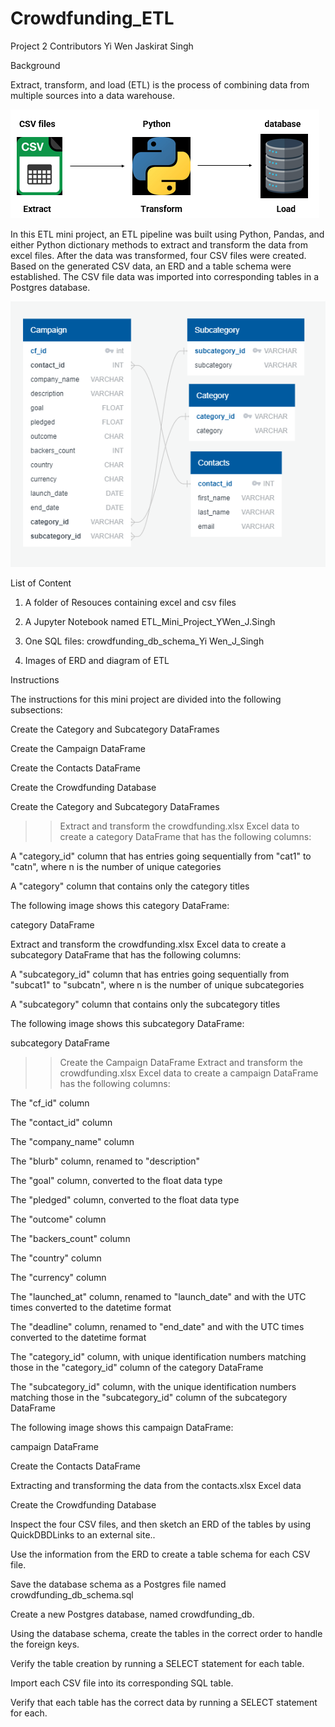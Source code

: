 # Crowdfunding_ETL
Project 2
Contributors
Yi Wen
Jaskirat Singh

Background

Extract, transform, and load (ETL) is the process of combining data from multiple sources into a data warehouse. 

![alt text](ETL-1.png)


In this ETL mini project, an ETL pipeline was built using Python, Pandas, and either Python dictionary methods to extract and transform the data from excel files. After the data was transformed, four CSV files were created. Based on the generated CSV data, an ERD and a table schema were established. The CSV file data was imported into corresponding tables in a Postgres database.

![alt text](QuickDBD-1.png) 


List of Content

1. A folder of Resouces containing excel and csv files

2. A Jupyter Notebook named ETL_Mini_Project_YWen_J.Singh

3. One SQL files: crowdfunding_db_schema_Yi Wen_J_Singh

4. Images of ERD and diagram of ETL


Instructions

The instructions for this mini project are divided into the following subsections:

Create the Category and Subcategory DataFrames

Create the Campaign DataFrame

Create the Contacts DataFrame

Create the Crowdfunding Database

Create the Category and Subcategory DataFrames

>>Extract and transform the crowdfunding.xlsx Excel data to create a category DataFrame that has the following columns:

A "category_id" column that has entries going sequentially from "cat1" to "catn", where n is the number of unique categories

A "category" column that contains only the category titles

The following image shows this category DataFrame:

category DataFrame


Extract and transform the crowdfunding.xlsx Excel data to create a subcategory DataFrame that has the following columns:

A "subcategory_id" column that has entries going sequentially from "subcat1" to "subcatn", where n is the number of unique subcategories

A "subcategory" column that contains only the subcategory titles

The following image shows this subcategory DataFrame:

subcategory DataFrame


>>Create the Campaign DataFrame
Extract and transform the crowdfunding.xlsx Excel data to create a campaign DataFrame has the following columns:

The "cf_id" column

The "contact_id" column

The "company_name" column

The "blurb" column, renamed to "description"

The "goal" column, converted to the float data type

The "pledged" column, converted to the float data type

The "outcome" column

The "backers_count" column

The "country" column

The "currency" column

The "launched_at" column, renamed to "launch_date" and with the UTC times converted to the datetime format

The "deadline" column, renamed to "end_date" and with the UTC times converted to the datetime format

The "category_id" column, with unique identification numbers matching those in the "category_id" column of the category DataFrame

The "subcategory_id" column, with the unique identification numbers matching those in the "subcategory_id" column of the subcategory DataFrame

The following image shows this campaign DataFrame:

campaign DataFrame

Create the Contacts DataFrame

Extracting and transforming the data from the contacts.xlsx Excel data

Create the Crowdfunding Database

Inspect the four CSV files, and then sketch an ERD of the tables by using QuickDBDLinks to an external site..

Use the information from the ERD to create a table schema for each CSV file.

Save the database schema as a Postgres file named crowdfunding_db_schema.sql

Create a new Postgres database, named crowdfunding_db.

Using the database schema, create the tables in the correct order to handle the foreign keys.

Verify the table creation by running a SELECT statement for each table.

Import each CSV file into its corresponding SQL table.

Verify that each table has the correct data by running a SELECT statement for each.
